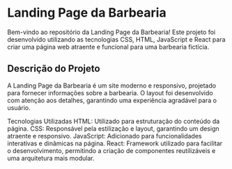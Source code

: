 # Landing Page da Barbearia
Bem-vindo ao repositório da Landing Page da Barbearia! Este projeto foi desenvolvido utilizando as tecnologias CSS, HTML, JavaScript e React para criar uma página web atraente e funcional para uma barbearia fictícia.

## Descrição do Projeto
A Landing Page da Barbearia é um site moderno e responsivo, projetado para fornecer informações sobre a barbearia. O layout foi desenvolvido com atenção aos detalhes, garantindo uma experiência agradável para o usuário.

Tecnologias Utilizadas
HTML: Utilizado para estruturação do conteúdo da página.
CSS: Responsável pela estilização e layout, garantindo um design atraente e responsivo.
JavaScript: Adicionado para funcionalidades interativas e dinâmicas na página.
React: Framework utilizado para facilitar o desenvolvimento, permitindo a criação de componentes reutilizáveis e uma arquitetura mais modular.

